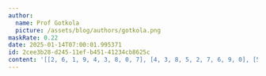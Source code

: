 ```yaml
---
author:
  name: Prof Gotkola
  picture: /assets/blog/authors/gotkola.png
maskRate: 0.22
date: 2025-01-14T07:00:01.995371
id: 2cee3b28-d245-11ef-b451-41234cb8625c
content: '[[2, 6, 1, 9, 4, 3, 8, 0, 7], [4, 3, 8, 5, 2, 7, 6, 9, 0], [5, 7, 0, 0, 6, 0, 2, 4, 3], [7, 5, 6, 3, 0, 0, 1, 8, 2], [9, 2, 3, 0, 5, 8, 4, 7, 0], [8, 1, 0, 2, 7, 6, 9, 3, 5], [6, 8, 5, 7, 1, 0, 3, 2, 4], [3, 4, 0, 0, 0, 5, 0, 1, 0], [1, 9, 0, 4, 3, 2, 5, 6, 8]]'
---
```

